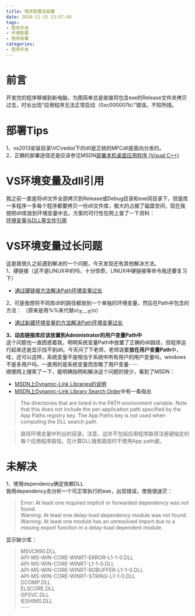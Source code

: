 ```yaml
---
title: 程序配置及部署
date: 2018-11-15 13:57:49
tags: 
- 程序开发
- 环境配置
- 程序部署
categories: 
- 程序开发
---
```

# 前言  
开发完的程序移植到新电脑，为图简单总是直接将包含exe的Release文件夹拷贝过去，时长出现“应用程序无法正常启动（0xc000007b）”错误。不知所措。  
# 部署Tips   
1、vs2013安装目录\VC\redist下的dll是正统的MFCdll是面向分发的。  
2、正确的部署途径还是应该参见MSDN[部署本机桌面应用程序 (Visual C++)](https://msdn.microsoft.com/zh-cn/library/zebw5zk9.aspx?f=255&MSPPError=-2147217396)  

# VS环境变量及dll引用  
我之前一直是将dll文件全部拷贝到Release或Debug目录和exe同目录下，但是库一多程序一多每个程序都要拷贝一份dll文件库，极大的占据了磁盘空间，现在我想把dll库放到环境变量中去，方案的可行性在网上查了一下资料：    
[环境变量与DLL等文件引用](https://blog.csdn.net/fyyyr/article/details/79253342)    

# VS环境变量过长问题
这是我很久之前遇到解决的一个问题，今天发现还有其他解决方法。  
1、硬链接（这不是LINUX中的吗，十分惊奇，LINUX中硬链接等命令我还要复习下）   
- [通过硬链接方法解决Path环境变量过长](https://blog.csdn.net/SWhard/article/details/53141937)    

2、可是我想将不同库dll的路径都放到一个单独的环境变量，然后在Path中包含的方法： （原来是用%%来代替o(╥﹏╥)o）          
- [通过新建环境变量的方法解决Path环境变量过长](https://blog.csdn.net/jinshelj/article/details/80193021)   

**3、动态链接库应该放置到Administrator的用户变量Path中**   
这个问题也一直困惑着我，明明系统变量Path中放置了正确的dll路径，但程序运行起来还是显示找不到dll。今天问了下老师，老师说要**放在用户变量Path**中，哇，还可以这样，系统变量不是相当于系统中所有用户的用户变量吗，windows不是多用户吗，一直用的是系统变量而忽略了用户变量······     
顺便网上搜索了一下，能明确指明和解决这个问题的很少，看到了MSDN：  
- [MSDN上Dynamic-Link Libraries的说明](https://docs.microsoft.com/zh-tw/windows/desktop/Dlls/dynamic-link-libraries)   
- [MSDN上Dynamic-Link Library Search Order](https://docs.microsoft.com/zh-tw/windows/desktop/Dlls/dynamic-link-library-search-order#search-order-for-desktop-applications)中有一条指出  
>The directories that are listed in the PATH environment variable. Note that this does not include the per-application path specified by the App Paths registry key. The App Paths key is not used when computing the DLL search path.  

>路径环境变量中列出的目录。注意，这并不包括应用程序路径注册键指定的每个应用程序路径。在计算DLL搜索路径时不使用App path键。

# 未解决  
1、使用dependency确定依赖DLL  
我用dependency去分析一个可正常执行的exe，出现错误，使我很迷茫：  
>Error: At least one required implicit or forwarded dependency was not found.    
Warning: At least one delay-load dependency module was not found.  
Warning: At least one module has an unresolved import due to a missing export function in a delay-load dependent module.  

显示缺少库：  
>MSVCR90.DLL  
API-MS-WIN-CORE-WINRT-ERROR-L1-1-0.DLL  
API-MS-WIN-CORE-WINRT-L1-1-0.DLL  
API-MS-WIN-CORE-WINRT-ROBUFFER-L1-1-0.DLL  
API-MS-WIN-CORE-WINRT-STRING-L1-1-0.DLL  
DCOMP.DLL  
ELSCORE.DLL  
GPSVC.DLL  
IESHIMS.DLL  
······